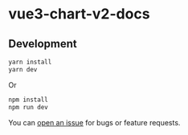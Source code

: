# vue3-chart-v2-docs
<!-- vue3-chart-v2 docs for [vue3-chart-v2](https://github.com/vue3-chart-v2/vue3-chart-v2). -->

## Development


``` bash
yarn install
yarn dev
```
Or
``` bash
npm install
npm run dev
```

You can [open an issue](https://github.com/vutran6853/vue3-chart-v2-docs/issues/new) for bugs or feature requests.
